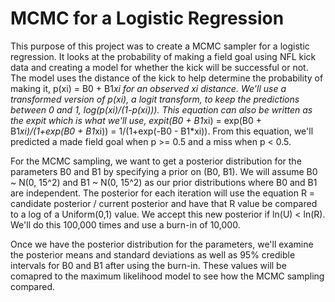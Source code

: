 # MCMC for a Logistic Regression
 
This purpose of this project was to create a MCMC sampler for a logistic regression. It looks at the probability of making a field goal using NFL kick data and creating a model for whether the kick will be successful or not. The model uses the distance of the kick to help determine the probability of making it, p(xi) = B0 + B1*xi for an observed xi distance. We'll use a transformed version of p(xi), a logit transform, to keep the predictions between 0 and 1, log(p(xi)/(1-p(xi))). This equation can also be written as the expit which is what we'll use, expit(B0 + B1*xi) = exp(B0 + B1*xi)/(1+exp(B0 + B1*xi)) = 1/(1+exp(-B0 - B1*xi)). From this equation, we'll predicted a made field goal when p >= 0.5 and a miss when p < 0.5.

For the MCMC sampling, we want to get a posterior distribution for the parameters B0 and B1 by specifying a prior on (B0, B1). We will assume B0 ~ N(0, 15^2) and B1 ~ N(0, 15^2) as our prior distributions where B0 and B1 are independent. The posterior for each iteration will use the equation R = candidate posterior / current posterior and have that R value be compared to a log of a Uniform(0,1) value. We accept this new posterior if ln(U) < ln(R). We'll do this 100,000 times and use a burn-in of 10,000. 

Once we have the posterior distribution for the parameters, we'll examine the posterior means and standard deviations as well as 95% credible intervals for B0 and B1 after using the burn-in. These values will be comapred to the maximum likelihood model to see how the MCMC sampling compared. 
